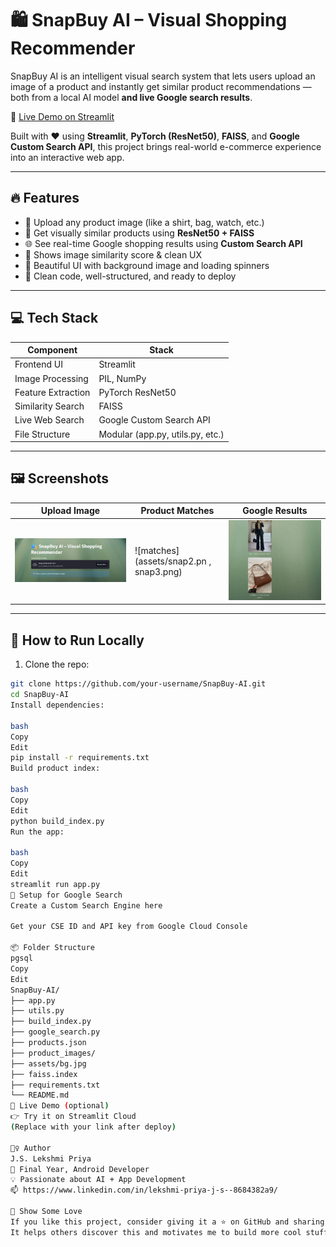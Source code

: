 # 🛍️ SnapBuy AI – Visual Shopping Recommender

SnapBuy AI is an intelligent visual search system that lets users upload an image of a product and instantly get similar product recommendations — both from a local AI model **and live Google search results**.

🚀 [Live Demo on Streamlit](https://snapbuy-ai-k5lbwpm2jdzj5sms2kuus6.streamlit.app)

Built with ❤️ using **Streamlit**, **PyTorch (ResNet50)**, **FAISS**, and **Google Custom Search API**, this project brings real-world e-commerce experience into an interactive web app.

---

## 🔥 Features

- 📸 Upload any product image (like a shirt, bag, watch, etc.)
- 🧠 Get visually similar products using **ResNet50 + FAISS**
- 🌐 See real-time Google shopping results using **Custom Search API**
- 🎯 Shows image similarity score & clean UX
- 🌈 Beautiful UI with background image and loading spinners
- 🧾 Clean code, well-structured, and ready to deploy

---

## 💻 Tech Stack

| Component       | Stack                          |
|----------------|---------------------------------|
| Frontend UI     | Streamlit                       |
| Image Processing | PIL, NumPy                     |
| Feature Extraction | PyTorch ResNet50             |
| Similarity Search | FAISS                         |
| Live Web Search | Google Custom Search API        |
| File Structure  | Modular (app.py, utils.py, etc.)|

---

## 🖼️ Screenshots

| Upload Image | Product Matches | Google Results |
|--------------|-----------------|----------------|
| ![upload](assets/snap1.png) | ![matches](assets/snap2.pn , snap3.png) | ![google](assets/snap3.png) |

---

## 🚀 How to Run Locally

1. Clone the repo:

```bash
git clone https://github.com/your-username/SnapBuy-AI.git
cd SnapBuy-AI
Install dependencies:

bash
Copy
Edit
pip install -r requirements.txt
Build product index:

bash
Copy
Edit
python build_index.py
Run the app:

bash
Copy
Edit
streamlit run app.py
🔑 Setup for Google Search
Create a Custom Search Engine here

Get your CSE ID and API key from Google Cloud Console

📦 Folder Structure
pgsql
Copy
Edit
SnapBuy-AI/
├── app.py
├── utils.py
├── build_index.py
├── google_search.py
├── products.json
├── product_images/
├── assets/bg.jpg
├── faiss.index
├── requirements.txt
└── README.md
📱 Live Demo (optional)
👉 Try it on Streamlit Cloud
(Replace with your link after deploy)

🙋‍♀️ Author
J.S. Lekshmi Priya
📍 Final Year, Android Developer
💡 Passionate about AI + App Development
📫 https://www.linkedin.com/in/lekshmi-priya-j-s--8684382a9/

🌟 Show Some Love
If you like this project, consider giving it a ⭐ on GitHub and sharing it on LinkedIn!
It helps others discover this and motivates me to build more cool stuff 💙
